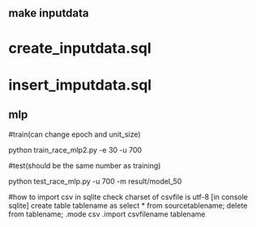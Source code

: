 ## make inputdata 
# create_inputdata.sql
# insert_imputdata.sql

## mlp

#train(can change epoch and unit_size) 

python train_race_mlp2.py -e 30 -u 700

#test(should be the same number as training)

python test_race_mlp.py -u 700 -m result/model_50

#how to import csv in sqlite
check charset of csvfile is utf-8
[in console sqlite]
create table tablename as select * from sourcetablename;
delete from tablename;
.mode csv
.import csvfilename tablename

